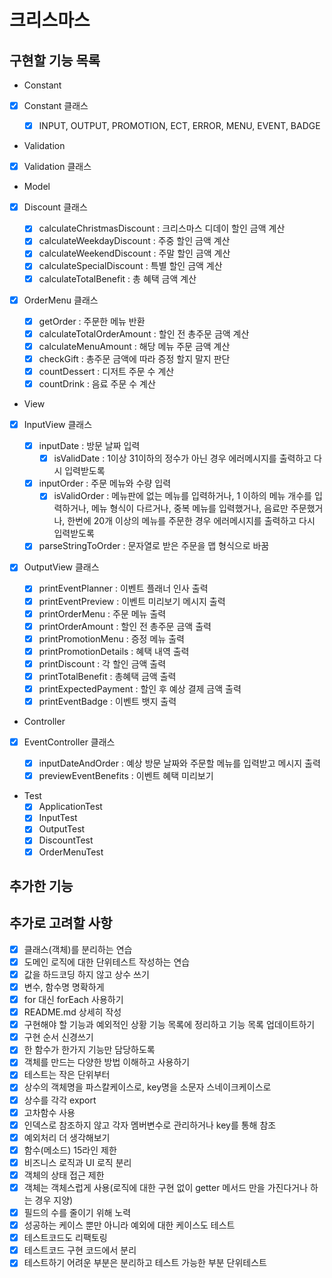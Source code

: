 # 크리스마스

## 구현할 기능 목록

- Constant
- [x] Constant 클래스

  - [x] INPUT, OUTPUT, PROMOTION, ECT, ERROR, MENU, EVENT, BADGE

- Validation
- [x] Validation 클래스

- Model
- [x] Discount 클래스
  - [x] calculateChristmasDiscount : 크리스마스 디데이 할인 금액 계산
  - [x] calculateWeekdayDiscount : 주중 할인 금액 계산
  - [x] calculateWeekendDiscount : 주말 할인 금액 계산
  - [x] calculateSpecialDiscount : 특별 할인 금액 계산
  - [x] calculateTotalBenefit : 총 혜택 금액 계산
- [x] OrderMenu 클래스

  - [x] getOrder : 주문한 메뉴 반환
  - [x] calculateTotalOrderAmount : 할인 전 총주문 금액 계산
  - [x] calculateMenuAmount : 해당 메뉴 주문 금액 계산
  - [x] checkGift : 총주문 금액에 따라 증정 할지 말지 판단
  - [x] countDessert : 디저트 주문 수 계산
  - [x] countDrink : 음료 주문 수 계산

- View
- [x] InputView 클래스
  - [x] inputDate : 방문 날짜 입력
    - [x] isValidDate : 1이상 31이하의 정수가 아닌 경우 에러메시지를 출력하고 다시 입력받도록
  - [x] inputOrder : 주문 메뉴와 수량 입력
    - [x] isValidOrder : 메뉴판에 없는 메뉴를 입력하거나, 1 이하의 메뉴 개수를 입력하거나, 메뉴 형식이 다르거나, 중복 메뉴를 입력했거나, 음료만 주문했거나, 한번에 20개 이상의 메뉴를 주문한 경우 에러메시지를 출력하고 다시 입력받도록
  - [x] parseStringToOrder : 문자열로 받은 주문을 맵 형식으로 바꿈
- [x] OutputView 클래스

  - [x] printEventPlanner : 이벤트 플래너 인사 출력
  - [x] printEventPreview : 이벤트 미리보기 메시지 출력
  - [x] printOrderMenu : 주문 메뉴 출력
  - [x] printOrderAmount : 할인 전 총주문 금액 출력
  - [x] printPromotionMenu : 증정 메뉴 출력
  - [x] printPromotionDetails : 혜택 내역 출력
  - [x] printDiscount : 각 할인 금액 출력
  - [x] printTotalBenefit : 총혜택 금액 출력
  - [x] printExpectedPayment : 할인 후 예상 결제 금액 출력
  - [x] printEventBadge : 이벤트 뱃지 출력

- Controller
- [x] EventController 클래스

  - [x] inputDateAndOrder : 예상 방문 날짜와 주문할 메뉴를 입력받고 메시지 출력
  - [x] previewEventBenefits : 이벤트 혜택 미리보기

- Test
  - [x] ApplicationTest
  - [x] InputTest
  - [x] OutputTest
  - [x] DiscountTest
  - [x] OrderMenuTest

## 추가한 기능

## 추가로 고려할 사항

- [x] 클래스(객체)를 분리하는 연습
- [x] 도메인 로직에 대한 단위테스트 작성하는 연습
- [x] 값을 하드코딩 하지 않고 상수 쓰기
- [x] 변수, 함수명 명확하게
- [x] for 대신 forEach 사용하기
- [x] README.md 상세히 작성
- [x] 구현해야 할 기능과 예외적인 상황 기능 목록에 정리하고 기능 목록 업데이트하기
- [x] 구현 순서 신경쓰기
- [x] 한 함수가 한가지 기능만 담당하도록
- [x] 객체를 만드는 다양한 방법 이해하고 사용하기
- [x] 테스트는 작은 단위부터
- [x] 상수의 객체명을 파스칼케이스로, key명을 소문자 스네이크케이스로
- [x] 상수를 각각 export
- [x] 고차함수 사용
- [x] 인덱스로 참조하지 않고 각자 멤버변수로 관리하거나 key를 통해 참조
- [x] 예외처리 더 생각해보기
- [x] 함수(메소드) 15라인 제한
- [x] 비즈니스 로직과 UI 로직 분리
- [x] 객체의 상태 접근 제한
- [x] 객체는 객체스럽게 사용(로직에 대한 구현 없이 getter 메서드 만을 가진다거나 하는 경우 지양)
- [x] 필드의 수를 줄이기 위해 노력
- [x] 성공하는 케이스 뿐만 아니라 예외에 대한 케이스도 테스트
- [x] 테스트코드도 리팩토링
- [x] 테스트코드 구현 코드에서 분리
- [x] 테스트하기 어려운 부분은 분리하고 테스트 가능한 부분 단위테스트
